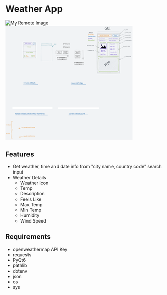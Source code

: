 # Weather App
![My Remote Image](https://i.imgur.com/sxvwMsf.png) <img src="ui.excalidraw.svg" alt="My Icon" width="400" height="358">

## Features
- Get weather, time and date info from "city name, country code" search input
- Weather Details
    - Weather Icon
    - Temp
    - Description
    - Feels Like
    - Max Temp
    - Min Temp
    - Humidity
    - Wind Speed

## Requirements
- openweathermap API Key
- requests
- PyQt6
- pathlib
- dotenv
- json
- os
- sys

